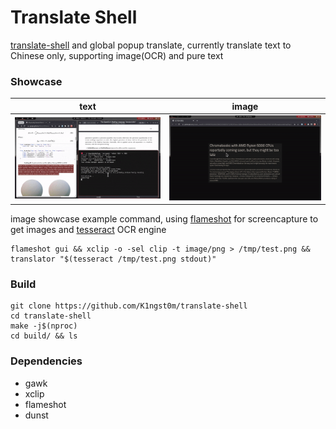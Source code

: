 # Translate Shell

[translate-shell](https://github.com/soimort/translate-shell) and global popup translate, currently translate text to Chinese only, supporting image(OCR) and pure text

### Showcase

|text|image|
|:---:|:---:|
|![text.gif](https://raw.githubusercontent.com/K1ngst0m/translate-shell/develop/res/text.gif)|![img.gif](https://raw.githubusercontent.com/K1ngst0m/translate-shell/develop/res/img.gif)|

image showcase example command, using [flameshot](https://github.com/flameshot-org/flameshot) for screencapture to get images and [tesseract](https://github.com/tesseract-ocr/tesseract) OCR engine
```shell
flameshot gui && xclip -o -sel clip -t image/png > /tmp/test.png && translator "$(tesseract /tmp/test.png stdout)"
```

### Build

``` shell
git clone https://github.com/K1ngst0m/translate-shell 
cd translate-shell 
make -j$(nproc) 
cd build/ && ls
```

### Dependencies
- gawk
- xclip
- flameshot
- dunst
